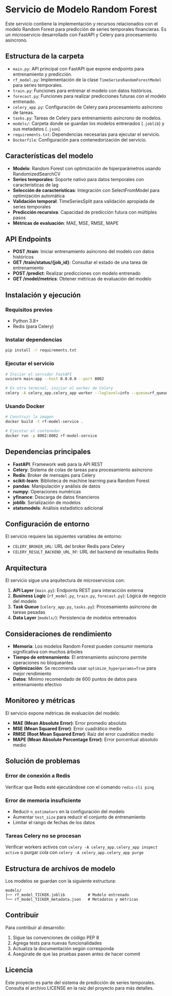 # Servicio de Modelo Random Forest

Este servicio contiene la implementación y recursos relacionados con el modelo Random Forest para predicción de series temporales financieras. Es un microservicio desarrollado con FastAPI y Celery para procesamiento asíncrono.

## Estructura de la carpeta

- `main.py`: API principal con FastAPI que expone endpoints para entrenamiento y predicción.
- `rf_model.py`: Implementación de la clase `TimeSeriesRandomForestModel` para series temporales.
- `train.py`: Funciones para entrenar el modelo con datos históricos.
- `forecast.py`: Funciones para realizar predicciones futuras con el modelo entrenado.
- `celery_app.py`: Configuración de Celery para procesamiento asíncrono de tareas.
- `tasks.py`: Tareas de Celery para entrenamiento asíncrono de modelos.
- `models/`: Carpeta donde se guardan los modelos entrenados (`.joblib`) y sus metadatos (`.json`).
- `requirements.txt`: Dependencias necesarias para ejecutar el servicio.
- `Dockerfile`: Configuración para contenedorización del servicio.

## Características del modelo

- **Modelo**: Random Forest con optimización de hiperparámetros usando RandomizedSearchCV
- **Series temporales**: Soporte nativo para datos temporales con características de lag
- **Selección de características**: Integración con SelectFromModel para optimización automática
- **Validación temporal**: TimeSeriesSplit para validación apropiada de series temporales
- **Predicción recursiva**: Capacidad de predicción futura con múltiples pasos
- **Métricas de evaluación**: MAE, MSE, RMSE, MAPE  

## API Endpoints

- **POST /train**: Iniciar entrenamiento asíncrono del modelo con datos históricos
- **GET /train/status/{job_id}**: Consultar el estado de una tarea de entrenamiento
- **POST /predict**: Realizar predicciones con modelo entrenado
- **GET /model/metrics**: Obtener métricas de evaluación del modelo

## Instalación y ejecución

### Requisitos previos
- Python 3.8+
- Redis (para Celery)

### Instalar dependencias
```bash
pip install -r requirements.txt
```

### Ejecutar el servicio
```bash
# Iniciar el servidor FastAPI
uvicorn main:app --host 0.0.0.0 --port 8002

# En otra terminal, iniciar el worker de Celery
celery -A celery_app.celery_app worker --loglevel=info --queue=rf_queue
```

### Usando Docker
```bash
# Construir la imagen
docker build -t rf-model-service .

# Ejecutar el contenedor
docker run -p 8002:8002 rf-model-service
```

## Dependencias principales

- **FastAPI**: Framework web para la API REST
- **Celery**: Sistema de colas de tareas para procesamiento asíncrono
- **Redis**: Broker de mensajes para Celery
- **scikit-learn**: Biblioteca de machine learning para Random Forest
- **pandas**: Manipulación y análisis de datos
- **numpy**: Operaciones numéricas
- **yfinance**: Descarga de datos financieros
- **joblib**: Serialización de modelos
- **statsmodels**: Análisis estadístico adicional

## Configuración de entorno

El servicio requiere las siguientes variables de entorno:
- `CELERY_BROKER_URL`: URL del broker Redis para Celery
- `CELERY_RESULT_BACKEND_URL_RF`: URL del backend de resultados Redis

## Arquitectura

El servicio sigue una arquitectura de microservicios con:

1. **API Layer** (`main.py`): Endpoints REST para interacción externa
2. **Business Logic** (`rf_model.py`, `train.py`, `forecast.py`): Lógica de negocio del modelo
3. **Task Queue** (`celery_app.py`, `tasks.py`): Procesamiento asíncrono de tareas pesadas
4. **Data Layer** (`models/`): Persistencia de modelos entrenados

## Consideraciones de rendimiento

- **Memoria**: Los modelos Random Forest pueden consumir memoria significativa con muchos árboles
- **Tiempo de entrenamiento**: El entrenamiento asíncrono permite operaciones no bloqueantes
- **Optimización**: Se recomienda usar `optimize_hyperparams=True` para mejor rendimiento
- **Datos**: Mínimo recomendado de 600 puntos de datos para entrenamiento efectivo

## Monitoreo y métricas

El servicio expone métricas de evaluación del modelo:

- **MAE (Mean Absolute Error)**: Error promedio absoluto
- **MSE (Mean Squared Error)**: Error cuadrático medio
- **RMSE (Root Mean Squared Error)**: Raíz del error cuadrático medio
- **MAPE (Mean Absolute Percentage Error)**: Error porcentual absoluto medio

## Solución de problemas

### Error de conexión a Redis
Verificar que Redis esté ejecutándose con el comando `redis-cli ping`

### Error de memoria insuficiente
- Reducir `n_estimators` en la configuración del modelo
- Aumentar `test_size` para reducir el conjunto de entrenamiento
- Limitar el rango de fechas de los datos

### Tareas Celery no se procesan
Verificar workers activos con `celery -A celery_app.celery_app inspect active` o purgar cola con `celery -A celery_app.celery_app purge`

## Estructura de archivos de modelo

Los modelos se guardan con la siguiente estructura:
```
models/
├── rf_model_TICKER.joblib          # Modelo entrenado
└── rf_model_TICKER_metadata.json   # Metadatos y métricas
```

## Contribuir

Para contribuir al desarrollo:

1. Sigue las convenciones de código PEP 8
2. Agrega tests para nuevas funcionalidades
3. Actualiza la documentación según corresponda
4. Asegúrate de que las pruebas pasen antes de hacer commit

## Licencia

Este proyecto es parte del sistema de predicción de series temporales. Consulta el archivo LICENSE en la raíz del proyecto para más detalles.
